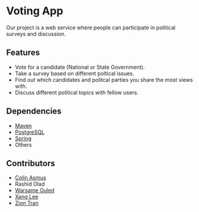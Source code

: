 # Voting App

Our project is a web service where people can participate in political surveys and discussion.

## Features

+ Vote for a candidate (National or State Government).
+ Take a survey based on different poltical issues.
+ Find out which candidates and politcal parties you share the most views with.
+ Discuss different political topics with fellow users.

## Dependencies

+ [Maven](https://maven.apache.org/)
+ [PostgreSQL](https://www.postgresql.org/)
+ [Spring](https://spring.io/)
+ Others

## Contributors

+ [Colin Asmus](https://github.com/asmuscma)
+ Rashid Olad
+ [Warsame Guled](https://github.com/GoodnewsSama)
+ [Xang Lee](https://github.com/xangleee)
+ [Zion Tran](https://github.com/PopcornTheBearCat)
